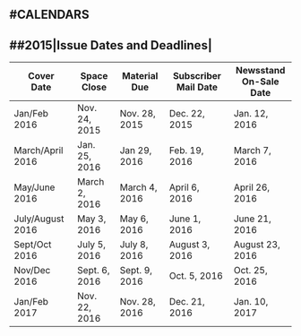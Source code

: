 
#CALENDARS
---

##2015|Issue Dates and Deadlines|
---

|Cover<br />Date|Space<br />Close|Material<br />Due|Subscriber Mail Date|Newsstand<br />On-Sale Date|
|---|---|---|---|---|
|Jan/Feb 2016|Nov. 24, 2015|Nov. 28, 2015|Dec. 22, 2015|Jan. 12, 2016|
|March/April 2016|Jan. 25, 2016|Jan 29, 2016|Feb. 19, 2016|March 7, 2016|
|May/June 2016|March 2, 2016|March 4, 2016|April 6, 2016|April 26, 2016|
|July/August 2016|May 3, 2016|May 6, 2016|June 1, 2016|June 21, 2016|
|Sept/Oct 2016|July 5, 2016|July 8, 2016|August 3, 2016|August 23, 2016|
|Nov/Dec 2016|Sept. 6, 2016|Sept. 9, 2016|Oct. 5, 2016|Oct. 25, 2016|
|Jan/Feb 2017|Nov. 22, 2016|Nov. 28, 2016|Dec. 21, 2016|Jan. 10, 2017|